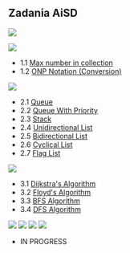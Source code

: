 
## Zadania AiSD

![](https://img.shields.io/badge/Autor-Szpak%20Kamil-blue.svg)

![](https://img.shields.io/badge/Module-First-success.svg)

- 1.1 [Max number in collection](https://github.com/Presoon/Algorithms-Structures/tree/master/Module%20I/1.%20Max%20number%20in%20collection)
- 1.2 [ONP Notation (Conversion)](https://github.com/Presoon/Algorithms-Structures/tree/master/Module%20I/2.%20ONP%20Notation%20%28Conversion%29)

![](https://img.shields.io/badge/Module-Second-success.svg)

- 2.1 [Queue](https://github.com/Presoon/Algorithms-Structures/tree/master/Module%20II/1.%20Queue)
- 2.2 [Queue With Priority](https://github.com/Presoon/Algorithms-Structures/tree/master/Module%20II/2.%20Queue%20With%20Priority)
- 2.3 [Stack](https://github.com/Presoon/Algorithms-Structures/tree/master/Module%20II/3.%20Stack)
- 2.4 [Unidirectional List](https://github.com/Presoon/Algorithms-Structures/tree/master/Module%20II/4.%20Unidirectional%20List)
- 2.5 [Bidirectional List](https://github.com/Presoon/Algorithms-Structures/tree/master/Module%20II/5.%20Bidirectional%20List)
- 2.6 [Cyclical List](https://github.com/Presoon/Algorithms-Structures/tree/master/Module%20II/6.%20Cyclical%20List)
- 2.7 [Flag List](https://github.com/Presoon/Algorithms-Structures/tree/master/Module%20II/7.%20Flag%20List)

![](https://img.shields.io/badge/Module-Third-success.svg)

- 3.1 [Dijkstra's Algorithm](https://github.com/Presoon/Algorithms-Structures/tree/master/Module%20III/1-2.%20Dijkstra%20n%20Floyd%20Algorithms)
- 3.2 [Floyd's Algorithm](https://github.com/Presoon/Algorithms-Structures/tree/master/Module%20III/1-2.%20Dijkstra%20n%20Floyd%20Algorithms)
- 3.3 [BFS Algorithm](https://github.com/Presoon/Algorithms-Structures/tree/master/Module%20III/3-4.%20BFS%20n%20DFS)
- 3.4 [DFS Algorithm](https://github.com/Presoon/Algorithms-Structures/tree/master/Module%20III/3-4.%20BFS%20n%20DFS)

![](https://img.shields.io/badge/Module-Fourth-yellow.svg) ![](https://img.shields.io/badge/Module-Fifth-yellow.svg) ![](https://img.shields.io/badge/Module-Sixth-yellow.svg) ![](https://img.shields.io/badge/Module-Seventh-yellow.svg)

- IN PROGRESS
